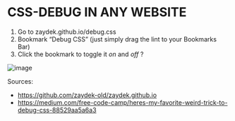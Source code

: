 # CSS-DEBUG IN ANY WEBSITE

1. Go to zaydek.github.io/debug.css
2. Bookmark “Debug CSS” (just simply drag the lint to your Bookmarks Bar)
2. Click the bookmark to toggle it *on* and *off* ?

![image](https://user-images.githubusercontent.com/22046823/164815029-5dc09b4c-1263-4eff-b5ef-807250e15fb3.png)

Sources:
- https://github.com/zaydek-old/zaydek.github.io
- https://medium.com/free-code-camp/heres-my-favorite-weird-trick-to-debug-css-88529aa5a6a3
